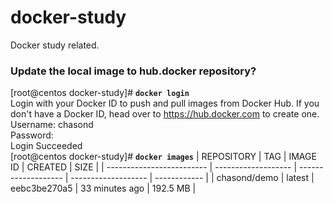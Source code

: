 # docker-study
Docker study related.

### Update the local image to hub.docker repository?
[root@centos docker-study]\# **`docker login`**<br>
Login with your Docker ID to push and pull images from Docker Hub. If you don't have a Docker ID, head over to https://hub.docker.com to create one.<br>
Username: chasond<br>
Password: <br>
Login Succeeded<br>
[root@centos docker-study]\# **`docker images`**
| REPOSITORY                | TAG                 | IMAGE ID            | CREATED             | SIZE         |
| ------------------------- | ------------------- | ------------------- | ------------------- | ------------ |
| chasond/demo              | latest              | eebc3be270a5        | 33 minutes ago      | 192.5 MB     |
